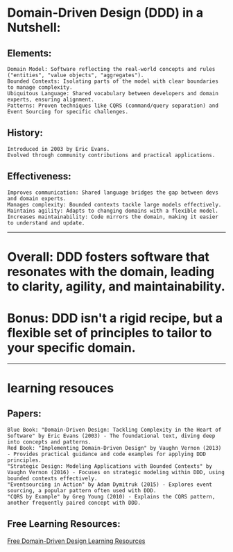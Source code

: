 # Domain-Driven Design (DDD) in a Nutshell:

## Elements:

    Domain Model: Software reflecting the real-world concepts and rules ("entities", "value objects", "aggregates").
    Bounded Contexts: Isolating parts of the model with clear boundaries to manage complexity.
    Ubiquitous Language: Shared vocabulary between developers and domain experts, ensuring alignment.
    Patterns: Proven techniques like CQRS (command/query separation) and Event Sourcing for specific challenges.

## History:

    Introduced in 2003 by Eric Evans.
    Evolved through community contributions and practical applications.

## Effectiveness:

    Improves communication: Shared language bridges the gap between devs and domain experts.
    Manages complexity: Bounded contexts tackle large models effectively.
    Maintains agility: Adapts to changing domains with a flexible model.
    Increases maintainability: Code mirrors the domain, making it easier to understand and update.

---

# Overall: DDD fosters software that resonates with the domain, leading to clarity, agility, and maintainability.

# Bonus: DDD isn't a rigid recipe, but a flexible set of principles to tailor to your specific domain.

---
# learning resouces 
## Papers:

    Blue Book: "Domain-Driven Design: Tackling Complexity in the Heart of Software" by Eric Evans (2003) - The foundational text, diving deep into concepts and patterns.
    Red Book: "Implementing Domain-Driven Design" by Vaughn Vernon (2013) - Provides practical guidance and code examples for applying DDD principles.
    "Strategic Design: Modeling Applications with Bounded Contexts" by Vaughn Vernon (2016) - Focuses on strategic modeling within DDD, using bounded contexts effectively.
    "Eventsourcing in Action" by Adam Dymitruk (2015) - Explores event sourcing, a popular pattern often used with DDD.
    "CQRS by Example" by Greg Young (2010) - Explains the CQRS pattern, another frequently paired concept with DDD.

## Free Learning Resources:
[Free Domain-Driven Design Learning Resources](https://github.com/ddd-crew/free-ddd-learning-resources)
